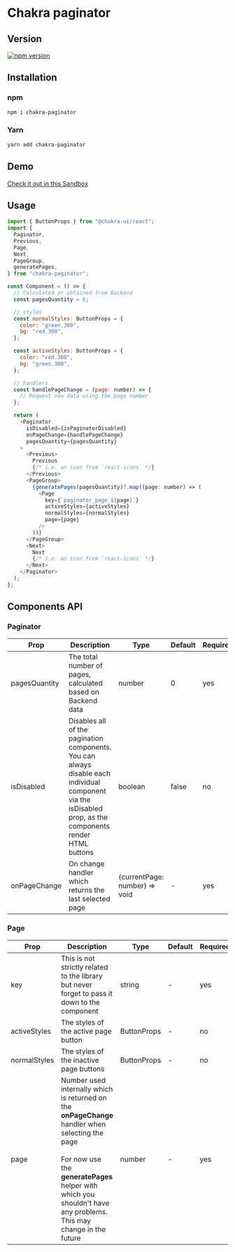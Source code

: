 # Chakra paginator

## Version

[![npm version](https://badge.fury.io/js/chakra-paginator.svg)](https://badge.fury.io/js/chakra-paginator)

## Installation

### npm

```bash
npm i chakra-paginator
```

### Yarn

```bash
yarn add chakra-paginator
```

## Demo

[Check it out in this Sandbox](https://codesandbox.io/s/suspicious-matsumoto-4n2gd)

## Usage

```js
import { ButtonProps } from "@chakra-ui/react";
import {
  Paginator,
  Previous,
  Page,
  Next,
  PageGroup,
  generatePages,
} from "chakra-paginator";

const Component = () => {
  // Calculated or obtained from Backend
  const pagesQuantity = 6;

  // styles
  const normalStyles: ButtonProps = {
    color: "green.300",
    bg: "red.300",
  };

  const activeStyles: ButtonProps = {
    color: "red.300",
    bg: "green.300",
  };

  // handlers
  const handlePageChange = (page: number) => {
    // Request new data using the page number
  };

  return (
    <Paginator
      isDisabled={isPaginatorDisabled}
      onPageChange={handlePageChange}
      pagesQuantity={pagesQuantity}
    >
      <Previous>
        Previous
        {/* i.e. an icon from `react-icons` */}
      </Previous>
      <PageGroup>
        {generatePages(pagesQuantity)?.map((page: number) => (
          <Page
            key={`paginator_page_${page}`}
            activeStyles={activeStyles}
            normalStyles={normalStyles}
            page={page}
          />
        ))}
      </PageGroup>
      <Next>
        Next
        {/* i.e. an icon from `react-icons` */}
      </Next>
    </Paginator>
  );
};
```

## Components API

### Paginator

| Prop          | Description                                                                                                                                                | Type                          | Default | Required |
| ------------- | ---------------------------------------------------------------------------------------------------------------------------------------------------------- | ----------------------------- | ------- | -------- |
| pagesQuantity | The total number of pages, calculated based on Backend data                                                                                                | number                        | 0       | yes      |
| isDisabled    | Disables all of the pagination components. You can always disable each individual component via the isDisabled prop, as the components render HTML buttons | boolean                       | false   | no       |
| onPageChange  | On change handler which returns the last selected page                                                                                                     | (currentPage: number) => void | -       | yes      |

### Page

| Prop         | Description                                                                                                                                                                                                                         | Type        | Default | Required |
| ------------ | ----------------------------------------------------------------------------------------------------------------------------------------------------------------------------------------------------------------------------------- | ----------- | ------- | -------- |
| key          | This is not strictly related to the library but never forget to pass it down to the component                                                                                                                                       | string      | -       | yes      |
| activeStyles | The styles of the active page button                                                                                                                                                                                                | ButtonProps | -       | no       |
| normalStyles | The styles of the inactive page buttons                                                                                                                                                                                             | ButtonProps | -       | no       |
| page         | Number used internally which is returned on the <b>onPageChange</b> handler when selecting the page <br> <br> For now use the <b>generatePages</b> helper with which you shouldn't have any problems. This may change in the future | number      | -       | yes      |
